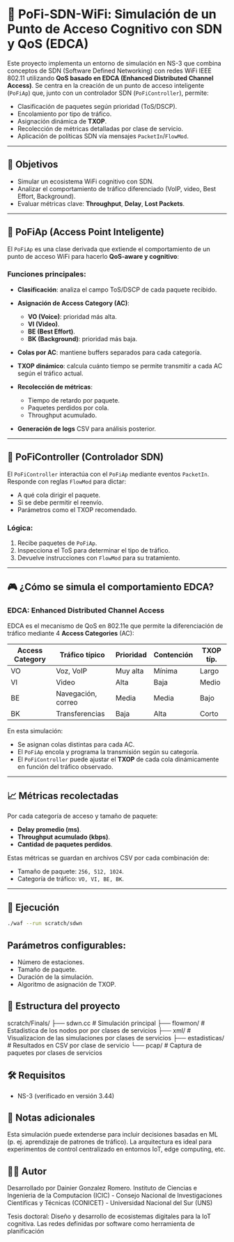 # 🧠 PoFi-SDN-WiFi: Simulación de un Punto de Acceso Cognitivo con SDN y QoS (EDCA)

Este proyecto implementa un entorno de simulación en NS-3 que combina conceptos de SDN (Software Defined Networking) con redes WiFi IEEE 802.11 utilizando **QoS basado en EDCA (Enhanced Distributed Channel Access)**. Se centra en la creación de un punto de acceso inteligente (`PoFiAp`) que, junto con un controlador SDN (`PoFiController`), permite:

- Clasificación de paquetes según prioridad (ToS/DSCP).
- Encolamiento por tipo de tráfico.
- Asignación dinámica de **TXOP**.
- Recolección de métricas detalladas por clase de servicio.
- Aplicación de políticas SDN vía mensajes `PacketIn`/`FlowMod`.

---

## 🎯 Objetivos

- Simular un ecosistema WiFi cognitivo con SDN.
- Analizar el comportamiento de tráfico diferenciado (VoIP, video, Best Effort, Background).
- Evaluar métricas clave: **Throughput**, **Delay**, **Lost Packets**.

---

## 📡 PoFiAp (Access Point Inteligente)

El `PoFiAp` es una clase derivada que extiende el comportamiento de un punto de acceso WiFi para hacerlo **QoS-aware y cognitivo**:

### Funciones principales:

- **Clasificación**: analiza el campo ToS/DSCP de cada paquete recibido.
- **Asignación de Access Category (AC)**:
  - **VO (Voice)**: prioridad más alta.
  - **VI (Video)**.
  - **BE (Best Effort)**.
  - **BK (Background)**: prioridad más baja.

- **Colas por AC**: mantiene buffers separados para cada categoría.
- **TXOP dinámico**: calcula cuánto tiempo se permite transmitir a cada AC según el tráfico actual.
- **Recolección de métricas**:
  - Tiempo de retardo por paquete.
  - Paquetes perdidos por cola.
  - Throughput acumulado.
- **Generación de logs** CSV para análisis posterior.

---

## 🧠 PoFiController (Controlador SDN)

El `PoFiController` interactúa con el `PoFiAp` mediante eventos `PacketIn`. Responde con reglas `FlowMod` para dictar:

- A qué cola dirigir el paquete.
- Si se debe permitir el reenvío.
- Parámetros como el TXOP recomendado.

### Lógica:

1. Recibe paquetes de `PoFiAp`.
2. Inspecciona el ToS para determinar el tipo de tráfico.
3. Devuelve instrucciones con `FlowMod` para su tratamiento.

---

## 🎮 ¿Cómo se simula el comportamiento EDCA?

### EDCA: Enhanced Distributed Channel Access

EDCA es el mecanismo de QoS en 802.11e que permite la diferenciación de tráfico mediante 4 **Access Categories** (AC):

| Access Category | Tráfico típico     | Prioridad | Contención | TXOP típ. |
|-----------------|--------------------|-----------|------------|-----------|
| VO              | Voz, VoIP          | Muy alta  | Mínima     | Largo     |
| VI              | Video              | Alta      | Baja       | Medio     |
| BE              | Navegación, correo | Media     | Media      | Bajo      |
| BK              | Transferencias     | Baja      | Alta       | Corto     |

En esta simulación:

- Se asignan colas distintas para cada AC.
- El `PoFiAp` encola y programa la transmisión según su categoría.
- El `PoFiController` puede ajustar el **TXOP** de cada cola dinámicamente en función del tráfico observado.

---

## 📈 Métricas recolectadas

Por cada categoría de acceso y tamaño de paquete:

- **Delay promedio (ms)**.
- **Throughput acumulado (kbps)**.
- **Cantidad de paquetes perdidos**.

Estas métricas se guardan en archivos CSV por cada combinación de:

- Tamaño de paquete: `256, 512, 1024`.
- Categoría de tráfico: `VO, VI, BE, BK`.

---

## 🚀 Ejecución

```bash
./waf --run scratch/sdwn
```
## Parámetros configurables:
- Número de estaciones.
- Tamaño de paquete.
- Duración de la simulación.
- Algoritmo de asignación de TXOP.

## 📁 Estructura del proyecto
scratch/Finals/
├── sdwn.cc                 # Simulación principal
├── flowmon/                # Estadistica de los nodos por por clases de servicios
├── xml/                    # Visualizacion de las simulaciones por clases de servicios
├── estadisticas/           # Resultados en CSV por clase de servicio
└── pcap/                   # Captura de paquetes por clases de servicios

## 🛠 Requisitos
- NS-3 (verificado en versión 3.44)

## 📌 Notas adicionales
Esta simulación puede extenderse para incluir decisiones basadas en ML (p. ej. aprendizaje de patrones de tráfico).
La arquitectura es ideal para experimentos de control centralizado en entornos IoT, edge computing, etc.

## 👨‍💻 Autor
Desarrollado por Dainier Gonzalez Romero. Instituto de Ciencias e Ingenieria de la Computacion (ICIC) - Consejo Nacional de Investigaciones Científicas y Técnicas (CONICET) - Universidad Nacional del Sur (UNS)

Tesis doctoral: Diseño y desarrollo de ecosistemas digitales para la IoT cognitiva. Las redes definidas por software como herramienta de planificación


